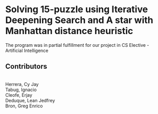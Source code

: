 # Solving 15-puzzle using Iterative Deepening Search and A star with Manhattan distance heuristic

The program was in partial fulfillment for our project in CS Elective - Artificial Intelligence

## Contributors
<br>Herrera, Cy Jay
<br>Tabug, Ignacio
<br>Cleofe, Erjay
<br>Deduque, Lean Jedfrey
<br>Bron, Greg Enrico
